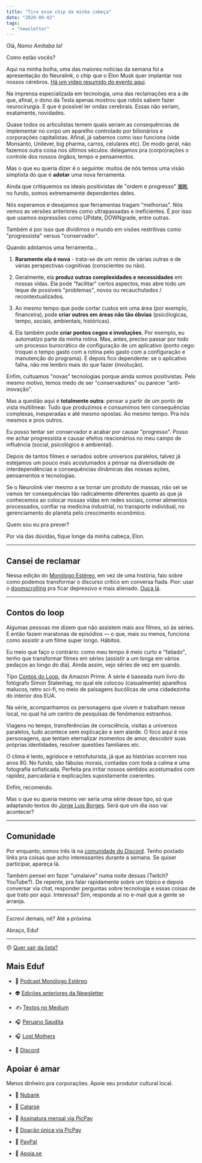```yaml
---
title: "Tire esse chip da minha cabeça"
date: "2020-09-02"
tags: 
  - "newsletter"
---
```


Olá‚ _Namo Amitaba Ia!_

Como estão vocês?

Aqui na minha bolha‚ uma das maiores notícias da semana foi a apresentação do Neuralink‚ o chip que o Elon Musk quer implantar nos nossos cérebros. [Há um vídeo resumido do evento aqui](https://www.youtube.com/watch?v=CLUWDLKAF1M).

Na imprensa especializada em tecnologia‚ uma das reclamações era a de que‚ afinal‚ o dono da Tesla apenas mostrou que robôs sabem fazer neurocirurgia. E que é possível ler ondas cerebrais. Essas não seriam‚ exatamente‚ novidades.

Quase todos os articulistas temem quais seriam as consequências de implementar no corpo um aparelho controlado por bilionários e corporações capitalistas. Afinal‚ já sabemos como isso funciona (vide Monsanto‚ Unilever‚ big pharma‚ carros‚ celulares etc). De modo geral‚ não fazemos outra coisa nos últimos séculos: delegamos pra (corpo)rações o controle dos nossos órgãos‚ tempo e pensamentos.

Mas o que eu queria dizer é o seguinte: muitos de nós temos uma visão simplista do que é **adotar** uma nova ferramenta.

Ainda que critiquemos os ideais positivistas de "ordem e progresso" **[🇧🇷](https://emojipedia.org/flag-brazil/)**‚ no fundo‚ somos extremamente dependentes deles.

Nós esperamos e desejamos que ferramentas tragam "melhorias". Nós vemos as versões anteriores como ultrapassadas e ineficientes. É por isso que usamos expressões como UPdate‚ DOWNgrade‚ entre outras.

Também é por isso que dividimos o mundo em visões restritivas como "progressista" versus "conservador".

Quando adotamos uma ferramenta…

1. **Raramente ela é nova** - trata-se de um remix de várias outras e de várias perspectivas cognitivas (conscientes ou não).
    
2. Geralmente‚ ela **produz outras complexidades e necessidades** em nossas vidas. Ela pode "facilitar" certos aspectos‚ mas abre todo um leque de possíveis "problemas"‚ novos ou recauchutados / recontextualizados.
    
3. Ao mesmo tempo que pode cortar custos em uma área (por exemplo‚ financeira)‚ pode **criar outros em áreas não tão óbvias** (psicólogicas‚ tempo‚ sociais‚ ambientais‚ históricas).
    
4. Ela também pode **criar pontos cegos e involuções**. Por exemplo‚ eu automatizo parte da minha rotina. Mas‚ antes‚ preciso passar por todo um processo burocrático de configuração de um aplicativo (ponto cego: troquei o tempo gasto com a rotina pelo gasto com a configuração e manutenção do programa). E depois fico dependente: se o aplicativo falha‚ não me lembro mais do que fazer (involução).
    

Enfim‚ cultuamos "novas" tecnologias porque ainda somos positivistas. Pelo mesmo motivo‚ temos medo de ser "conservadores" ou parecer "anti-inovação".

Mas a questão aqui é **totalmente outra**: pensar a partir de um ponto de vista multilinear. Tudo que produzimos e consumimos tem consequências complexas‚ inesperadas e até mesmo opostas. Ao mesmo tempo. Pra nós mesmos e pros outros.

Eu posso tentar ser conservador e acabar por causar "progresso". Posso me achar progressista e causar efeitos reacionários no meu campo de influência (social‚ psicológico e ambiental).

Depois de tantos filmes e seriados sobre universos paralelos‚ talvez já estejamos um pouco mais acostumados a pensar na diversidade de interdependências e consequências dinâmicas das nossas ações‚ pensamentos e tecnologias.

Se o Neurolink vier mesmo a se tornar um produto de massas‚ não sei se vamos ter consequências tão radicalmente diferentes quanto as que já conhecemos ao colocar nossas vidas em redes sociais‚ comer alimentos processados‚ confiar na medicina industrial‚ no transporte individual‚ no gerenciamento do planeta pelo crescimento econômico.

Quem sou eu pra prever?

Por via das dúvidas‚ fique longe da minha cabeça‚ Elon.

* * *

## Cansei de reclamar

Nessa edição do [Monólogo Estéreo](https://anchor.fm/MonoEstéreo)‚ em vez de uma história‚ falo sobre como podemos transformar o discurso crítico em conversa fiada. Pior: usar o [doomscrolling](https://www.wired.com/story/stop-doomscrolling/) pra ficar depressivo e mais alienado. [Ouça lá](https://anchor.fm/MonoEstéreo/episodes/Cansei-de-reclamar-eisjbh).

* * *

## Contos do loop

Algumas pessoas me dizem que não assistem mais aos filmes‚ só às séries. E então fazem maratonas de episódios — o que‚ mais ou menos‚ funciona como assistir a um filme super longo. Hábitos.

Eu meio que faço o contrário: como meu tempo é meio curto e "fatiado"‚ tenho que transformar filmes em séries (assistir a um longa em vários pedaços ao longo do dia). Ainda assim‚ vejo séries de vez em quando.

Tipo [Contos do Loop](https://en.wikipedia.org/wiki/Tales_from_the_Loop)‚ da Amazon Prime. A série é baseada num livro do fotógrafo Simon Stalenhag‚ no qual ele colocou (casualmente) aparelhos malucos‚ retro sci-fi‚ no meio de paisagens bucólicas de uma cidadezinha do interior dos EUA.

Na série‚ acompanhamos os personagens que vivem e trabalham nesse local‚ no qual há um centro de pesquisas de fenômenos estranhos.

Viagens no tempo‚ transferências de consciência‚ visitas a universos paralelos‚ tudo acontece sem explicação e sem alarde. O foco aqui é nos personagens‚ que tentam eternalizar momentos de amor‚ descobrir suas próprias identidades‚ resolver questões familiares etc.

O clima é lento‚ agridoce e retrofuturista‚ já que as histórias ocorrem nos anos 80. No fundo‚ são fábulas morais‚ contadas com toda a calma e uma fotografia sofisticada. Perfeita pra irritar nossos sentidos acostumados com rapidez‚ pancadaria e explicações supostamente coerentes.

Enfim‚ recomendo.

Mas o que eu queria mesmo ver seria uma série desse tipo‚ só que adaptando textos do [Jorge Luis Borges](https://en.wikipedia.org/wiki/Jorge_Luis_Borges). Será que um dia isso vai acontecer?

* * *

## Comunidade

Por enquanto‚ somos três lá na [comunidade do Discord](https://discord.gg/w7nUWN7). Tenho postado links pra coisas que acho interessantes durante a semana. Se quiser participar‚ apareça lá.

Também pensei em fazer "umalaive" numa noite dessas (Twitch? YouTube?). De repente‚ pra falar rapidamente sobre um tópico e depois conversar via chat‚ responder perguntas sobre tecnologia e essas coisas de que trato por aqui. Interessa? Sim‚ responda aí no e-mail que a gente se arranja.

* * *

Escrevi demais‚ né? Até a próxima.

Abraço‚ Eduf

* * *

😞 [Quer sair da lista?](https://email.mg2.substack.com/c/eJxVkVuPqjAUhX8NvB3SlovwwIOjB4fJUTMTx9sLKe0Gq9AyUET89VP16SRNuru6d1ezPkY1lKod40Z12u47aDPBY4xcP0QBsnnscRz6oS26rGgBaiqqWLc92E2fV4JRLZR8TIRBEE3sUzxByHcL5HrYB5ZPgEaFP8l5SBHOTYuZMz4Z7bkAySCGK7SjkmBX8UnrprPcqUUSs4D3hdP1eacpuzhM1Uaj7OFmCi46mleQPb9juUmjOKOdtty5RQKtLiBNCeMHZmQ77kl1Sc_qtpwv8Xo-JcvZINgiuvMkao6zNFhvprfVprz9m300h_2nWJ__4vWmRKvNN17eL11aV3c2pkEq3_BBIG91PvirMe1SuTJno9dfDSOJyBfb4rjDJ7obRPHp_NTvDDMpvHnyg7zFn2sQ7d9C73r93nlHOvsazu42Re_lkChbxAQRhEISYJ_4buRgB_f5QKnXEKEsD9Ul-S8Mu41NQLTlqoBWUsnhZrrKRxzPawMnM3vdS6HHDOQjLf7ipl-knxj02EAsYegq0Bral2hgRgj7IbaNI1fmTfkwK34BCOS7Zw)

## Mais Eduf

- 🎤 [Podcast Monólogo Estéreo](https://anchor.fm/MonoEstéreo)
    
- 👽 [Edições anteriores da Newsletter](https://eduf.substack.com/)
    
- ✍️ [Textos no Medium](http://medium.com/@eduf)
    
- 🎧 [Peruano Saudita](https://soundcloud.com/eduf/sets/peruano-saudita-hom-nimo)
    
- 🎧 [Lost Mothers](https://soundcloud.com/eduf/sets/lost-mothers)
    
- 💬 [Discord](https://discord.gg/w7nUWN7)
    

## Apoiar é amar

Menos dinheiro pra corporações. Apoie seu produtor cultural local.

- 🤝 [Nubank](https://nubank.com.br/pagar/1ezff9/Zqnh6gcXu8)
    
- 🤝 [Catarse](https://www.catarse.me/eduf)
    
- 🤝 [Assinatura mensal via PicPay](https://picpay.me/edufeduf)
    
- 🤝 [Doação única via PicPay](https://picpay.me/eduardo.fernandes.silva29)
    
- 🤝 [PayPal](https://www.paypal.com/cgi-bin/webscr?cmd=_s-xclick&hosted_button_id=V754DZ6ZKC4PU&source=url)
    
- 🤝 [Apoia.se](http://apoia.se/eduf)

